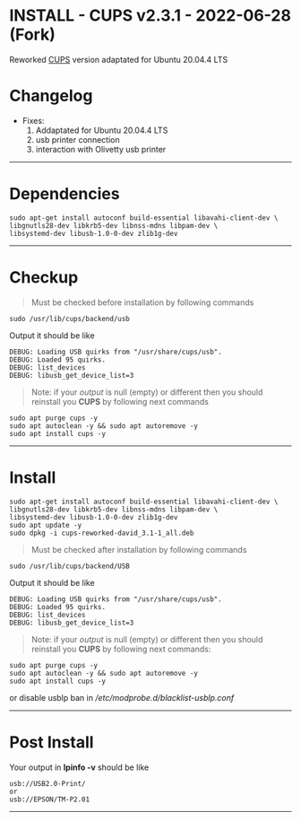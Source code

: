 INSTALL - CUPS v2.3.1 - 2022-06-28 (Fork)
=======================================================================
Reworked [CUPS](https://github.com/OpenPrinting/cups) version adaptated for Ubuntu 20.04.4 LTS

Changelog
=======================================================================

 + Fixes:
   1. Addaptated for Ubuntu 20.04.4 LTS
   2. usb printer connection
   3. interaction with Olivetty usb printer
***
Dependencies
=======================================================================
```
sudo apt-get install autoconf build-essential libavahi-client-dev \
libgnutls28-dev libkrb5-dev libnss-mdns libpam-dev \
libsystemd-dev libusb-1.0-0-dev zlib1g-dev
```
***
Checkup
=======================================================================
> Must be checked before installation by following commands

```
sudo /usr/lib/cups/backend/usb
```

Output it should be like

```
DEBUG: Loading USB quirks from "/usr/share/cups/usb".
DEBUG: Loaded 95 quirks.
DEBUG: list_devices
DEBUG: libusb_get_device_list=3

```

> Note: if your *output* is null (empty) or different then you should reinstall you **CUPS** by following next commands

```
sudo apt purge cups -y
sudo apt autoclean -y && sudo apt autoremove -y
sudo apt install cups -y
```
***
Install
=======================================================================

```
sudo apt-get install autoconf build-essential libavahi-client-dev \
libgnutls28-dev libkrb5-dev libnss-mdns libpam-dev \
libsystemd-dev libusb-1.0-0-dev zlib1g-dev
sudo apt update -y
sudo dpkg -i cups-reworked-david_3.1-1_all.deb
```

> Must be checked after installation by following commands

```
sudo /usr/lib/cups/backend/USB
```

Output it should be like

```
DEBUG: Loading USB quirks from "/usr/share/cups/usb".
DEBUG: Loaded 95 quirks.
DEBUG: list_devices
DEBUG: libusb_get_device_list=3
```

> Note: if your *output* is null (empty) or different then you should reinstall you **CUPS** by following next commands:

```
sudo apt purge cups -y
sudo apt autoclean -y && sudo apt autoremove -y
sudo apt install cups -y
```

or disable usblp ban in */etc/modprobe.d/blacklist-usblp.conf*
***
Post Install
=======================================================================

Your output in **lpinfo -v** should be like 

```
usb://USB2.0-Print/
or
usb://EPSON/TM-P2.01
```
***
